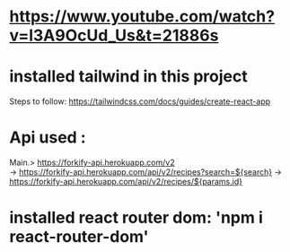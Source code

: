 # https://www.youtube.com/watch?v=l3A9OcUd_Us&t=21886s

# installed tailwind in this project
  Steps to follow: https://tailwindcss.com/docs/guides/create-react-app

# Api used : 
Main.> https://forkify-api.herokuapp.com/v2  
->     https://forkify-api.herokuapp.com/api/v2/recipes?search=${search}
->     https://forkify-api.herokuapp.com/api/v2/recipes/${params.id}

# installed react router dom: 'npm i react-router-dom'